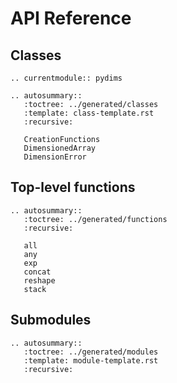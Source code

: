 # API Reference

## Classes

```{eval-rst}
.. currentmodule:: pydims

.. autosummary::
   :toctree: ../generated/classes
   :template: class-template.rst
   :recursive:

   CreationFunctions
   DimensionedArray
   DimensionError
```

## Top-level functions

```{eval-rst}
.. autosummary::
   :toctree: ../generated/functions
   :recursive:

   all
   any
   exp
   concat
   reshape
   stack
```

## Submodules

```{eval-rst}
.. autosummary::
   :toctree: ../generated/modules
   :template: module-template.rst
   :recursive:
```
